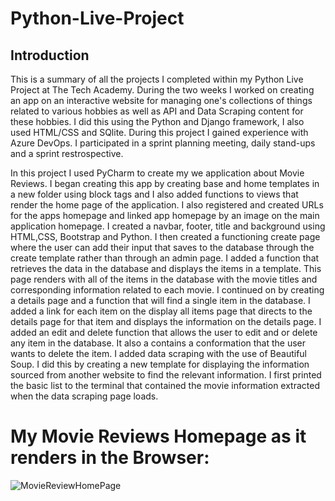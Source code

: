 # Python-Live-Project

## Introduction

This is a summary of all the projects I completed within my Python Live Project at The Tech Academy.
During the two weeks I worked on creating an app on an interactive website for managing one's collections of 
things related to various hobbies as well as API and Data Scraping content for these hobbies. I did this using the Python and
Django framework, I also used HTML/CSS and SQlite. During this project I gained experience with Azure DevOps. I participated in a sprint planning meeting,
daily stand-ups and a sprint restrospective.

In this project I used PyCharm to create my we application about Movie Reviews. I began creating this app by creating base and home templates in a new folder
using block tags and I also added functions to views that render the home page of the application. I also registered and created URLs for the apps homepage 
and linked app homepage by an image on the main application homepage. I created a navbar, footer, title and background using HTML,CSS, Bootstrap and Python.
I then created a functioning create page where the user can add their input that saves to the database through the create template rather than through 
an admin page. I added a function that retrieves the data in the database and displays the items in a template. This page renders with all of the items in the 
database with the movie titles and corresponding information related to each movie. I continued on by creating a details page and a function that will find
a single item in the database. I added a link for each item on the display all items page that directs to the details page for that item and displays the information 
on the details page. I added an edit and delete function that allows the user to edit and or delete any item in the database. It also a contains a conformation 
that the user wants to delete the item. I added data scraping with the use of Beautiful Soup. I did this by creating a new template for displaying the information 
sourced from another website to find the relevant information. I first printed the basic list to the terminal that contained the movie information extracted when 
the data scraping page loads.




# My Movie Reviews Homepage as it renders in the Browser:
![MovieReviewHomePage](https://user-images.githubusercontent.com/93282155/154858210-aebaeabf-7ac0-4726-baf1-a4591872de85.png)
